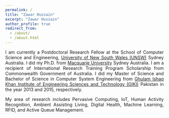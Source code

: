 ```yaml
---
permalink: /
title: "Zawar Hussain"
excerpt: "Zawar Hussain"
author_profile: true
redirect_from: 
  - /about/
  - /about.html
---
```

<div style="text-align: justify"> 
<p>I am currently a Postdoctoral Research Fellow at the School of Computer Science and Engineering, <a href="https://www.unsw.edu.au">University of New South Wales (UNSW)</a> Sydney Australia. I did my Ph.D. from <a href="https://www.mq.edu.au">Macquarie University</a> Sydney Australia. I am a recipient of International Research Training Program Scholarship from Commonwealth Government of Australia. I did my Master of Science and Bachelor of Science in Computer System Engineering from <a href="https://giki.edu.pk">Ghulam Ishaq Khan Institute of Engineering Sciences and Technology (GIKI)</a> Pakistan in the year 2013 and 2015, respectively.</p></div>


<div style="text-align: justify"> 
<p>My area of research includes Pervasive Computing, IoT, Human Activity Recognition, Ambient Assisting Living, Digital Health, Machine Learning, RFID, and Active Queue Management.</p></div>

